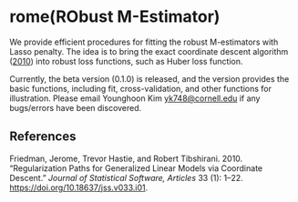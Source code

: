 # rome(RObust M-Estimator)

We provide efficient procedures for fitting the robust M-estimators with Lasso penalty. The idea is to bring the
exact coordinate descent algorithm ([2010](#ref-glmnet)) into robust loss functions, such as Huber loss function.

Currently, the beta version (0.1.0) is released, and the version
provides the basic functions, including fit, cross-validation, and other
functions for illustration. Please email Younghoon Kim
<yk748@cornell.edu> if any bugs/errors have been discovered.

## References

<div id="refs" class="references">

<div id="ref-glmnet">

Friedman, Jerome, Trevor Hastie, and Robert Tibshirani. 2010.
“Regularization Paths for Generalized Linear Models via Coordinate
Descent.” *Journal of Statistical Software, Articles* 33 (1): 1–22.
<https://doi.org/10.18637/jss.v033.i01>.
